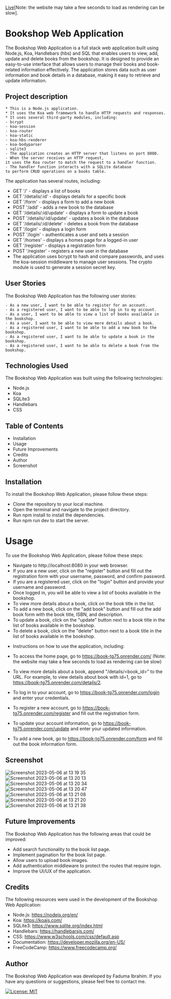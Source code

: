 [Live](https://book-tg75.onrender.com/)[Note: the website may take a few seconds to load as rendering can be slow].
# Bookshop Web Application

The Bookshop Web Application is a full stack web application built using Node.js, Koa, Handlebars (hbs) and SQL that enables users to view, add, update and delete books from the bookshop. It is designed to provide an easy-to-use interface that allows users to manage their books and book-related information effectively. The application stores data such as user information and book details in a database, making it easy to retrieve and update information.

## Project description 
```
* This is a Node.js application.
* It uses the Koa web framework to handle HTTP requests and responses.
* It uses several third-party modules, including:
- bcrypt
- koa-session
- koa-router
- koa-static
- koa-hbs-renderer
- koa-bodyparser
- sqlite3
- The application creates an HTTP server that listens on port 8080.
- When the server receives an HTTP request, 
it uses the Koa router to match the request to a handler function.
- The handler function interacts with a SQLite database 
to perform CRUD operations on a books table.

```
The application has several routes, including:

- GET '/' - displays a list of books
- GET '/details/:id' - displays details for a specific book
- GET '/form' - displays a form to add a new book
- POST '/add' - adds a new book to the database
- GET '/details/:id/update' - displays a form to update a book
- POST '/details/:id/update' - updates a book in the database
- GET '/details/:id/delete' - deletes a book from the database
- GET '/login' - displays a login form
- POST '/login' - authenticates a user and sets a session
- GET '/homes' - displays a homes page for a logged-in user
- GET '/register' - displays a registration form
- POST '/register' - registers a new user in the database
- The application uses bcrypt to hash and compare passwords, and uses the koa-session middleware to manage user sessions. The crypto module is used to generate a session secret key.

## User Stories
The Bookshop Web Application has the following user stories:
```
- As a new user, I want to be able to register for an account.
- As a registered user, I want to be able to log in to my account.
- As a user, I want to be able to view a list of books available in the bookshop.
- As a user, I want to be able to view more details about a book.
- As a registered user, I want to be able to add a new book to the bookshop.
- As a registered user, I want to be able to update a book in the bookshop.
- As a registered user, I want to be able to delete a book from the bookshop.
```
## Technologies Used
The Bookshop Web Application was built using the following technologies:

* Node.js
* Koa
* SQLite3
* Handlebars
* CSS

## Table of Contents
- Installation
- Usage
- Future Improvements
- Credits
- Author
- Screenshot

## Installation
To install the Bookshop Web Application, please follow these steps:

- Clone the repository to your local machine.
- Open the terminal and navigate to the project directory.
- Run npm install to install the dependencies.
- Run npm run dev to start the server.

# Usage
To use the Bookshop Web Application, please follow these steps:

- Navigate to http://localhost:8080 in your web browser.
- If you are a new user, click on the "register" button and fill out the registration form with your username, password, and confirm password.
- If you are a registered user, click on the "login" button and provide your username and password.
- Once logged in, you will be able to view a list of books available in the bookshop.
- To view more details about a book, click on the book title in the list.
- To add a new book, click on the "add book" button and fill out the add book form with the book title, ISBN, and description.
- To update a book, click on the "update" button next to a book title in the list of books available in the bookshop.
- To delete a book, click on the "delete" button next to a book title in the list of books available in the bookshop.

* Instructions on how to use the application, including:

- To access the home page, go to https://book-tg75.onrender.com/ (Note: the website may take a few seconds to load as rendering can be slow)

- To view more details about a book, append "/details/<book_id>" to the URL. For example, to view details about book with id=1, go to https://book-tg75.onrender.com/details/2.

- To log in to your account, go to https://book-tg75.onrender.com/login and enter your credentials.

- To register a new account, go to https://book-tg75.onrender.com/register and fill out the registration form.

- To update your account information, go to https://book-tg75.onrender.com/update and enter your updated information.

- To add a new book, go to https://book-tg75.onrender.com/form and fill out the book information form.

## Screenshot
![Screenshot 2023-05-06 at 13 19 35](https://user-images.githubusercontent.com/102771343/236623806-858f737d-dab6-4b43-8dd6-45d495cb16ad.png)
![Screenshot 2023-05-06 at 13 20 13](https://user-images.githubusercontent.com/102771343/236623811-58457754-eb57-4af9-b260-49a8db631780.png)
![Screenshot 2023-05-06 at 13 20 34](https://user-images.githubusercontent.com/102771343/236623816-004472dc-b095-4afb-b221-44a37fe6f55d.png)
![Screenshot 2023-05-06 at 13 20 47](https://user-images.githubusercontent.com/102771343/236623823-f7a3b5a4-543f-4761-b38e-e32348459999.png)
![Screenshot 2023-05-06 at 13 21 08](https://user-images.githubusercontent.com/102771343/236624896-147bc539-e2a2-4c28-b256-0423cd58f001.png)
![Screenshot 2023-05-06 at 13 21 20](https://user-images.githubusercontent.com/102771343/236623832-f8a2b007-985e-4d0f-bd5d-660e13940064.png)
![Screenshot 2023-05-06 at 13 21 38](https://user-images.githubusercontent.com/102771343/236623844-d637cb20-721a-4a94-959c-e18e9a0b5ac1.png)



## Future Improvements
 
The Bookshop Web Application has the following areas that could be improved:

- Add search functionality to the book list page.
- Implement pagination for the book list page.
- Allow users to upload book images.
- Add authentication middleware to protect the routes that require login.
- Improve the UI/UX of the application.

## Credits
The following resources were used in the development of the Bookshop Web Application:

- Node.js: https://nodejs.org/en/
- Koa: https://koajs.com/
- SQLite3: https://www.sqlite.org/index.html
- Handlebars: https://handlebarsjs.com/
- CSS: https://www.w3schools.com/css/default.asp
- Documentation: https://developer.mozilla.org/en-US/
- FreeCodeCamp: https://www.freecodecamp.org/
## Author
The Bookshop Web Application was developed by Faduma Ibrahim. If you have any questions or suggestions, please feel free to contact me.

[![License: MIT](https://img.shields.io/badge/License-MIT-yellow.svg)](https://opensource.org/licenses/MIT)
